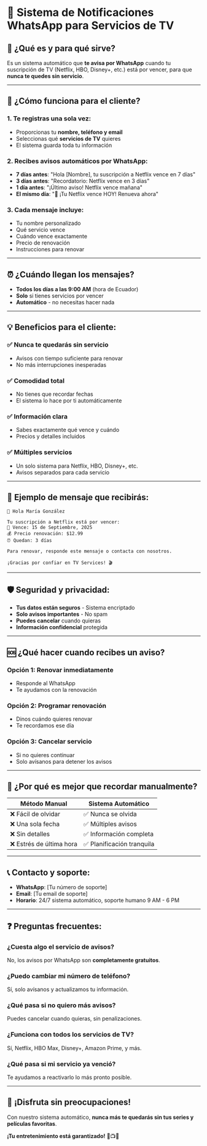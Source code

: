 # 📱 Sistema de Notificaciones WhatsApp para Servicios de TV

## 🎯 **¿Qué es y para qué sirve?**

Es un sistema automático que **te avisa por WhatsApp** cuando tu suscripción de TV (Netflix, HBO, Disney+, etc.) está por vencer, para que **nunca te quedes sin servicio**.

---

## 🔔 **¿Cómo funciona para el cliente?**

### **1. Te registras una sola vez:**
- Proporcionas tu **nombre, teléfono y email**
- Seleccionas qué **servicios de TV** quieres
- El sistema guarda toda tu información

### **2. Recibes avisos automáticos por WhatsApp:**
- **7 días antes**: "Hola [Nombre], tu suscripción a Netflix vence en 7 días"
- **3 días antes**: "Recordatorio: Netflix vence en 3 días"
- **1 día antes**: "¡Último aviso! Netflix vence mañana"
- **El mismo día**: "🚨 ¡Tu Netflix vence HOY! Renueva ahora"

### **3. Cada mensaje incluye:**
- Tu nombre personalizado
- Qué servicio vence
- Cuándo vence exactamente
- Precio de renovación
- Instrucciones para renovar

---

## ⏰ **¿Cuándo llegan los mensajes?**

- **Todos los días a las 9:00 AM** (hora de Ecuador)
- **Solo** si tienes servicios por vencer
- **Automático** - no necesitas hacer nada

---

## 💡 **Beneficios para el cliente:**

### **✅ Nunca te quedarás sin servicio**
- Avisos con tiempo suficiente para renovar
- No más interrupciones inesperadas

### **✅ Comodidad total**
- No tienes que recordar fechas
- El sistema lo hace por ti automáticamente

### **✅ Información clara**
- Sabes exactamente qué vence y cuándo
- Precios y detalles incluidos

### **✅ Múltiples servicios**
- Un solo sistema para Netflix, HBO, Disney+, etc.
- Avisos separados para cada servicio

---

## 📱 **Ejemplo de mensaje que recibirás:**

```
🔔 Hola María González

Tu suscripción a Netflix está por vencer:
📅 Vence: 15 de Septiembre, 2025
💰 Precio renovación: $12.99
⏰ Quedan: 3 días

Para renovar, responde este mensaje o contacta con nosotros.

¡Gracias por confiar en TV Services! 🎬
```

---

## 🛡️ **Seguridad y privacidad:**

- **Tus datos están seguros** - Sistema encriptado
- **Solo avisos importantes** - No spam
- **Puedes cancelar** cuando quieras
- **Información confidencial** protegida

---

## 🆘 **¿Qué hacer cuando recibes un aviso?**

### **Opción 1: Renovar inmediatamente**
- Responde al WhatsApp
- Te ayudamos con la renovación

### **Opción 2: Programar renovación**
- Dinos cuándo quieres renovar
- Te recordamos ese día

### **Opción 3: Cancelar servicio**
- Si no quieres continuar
- Solo avísanos para detener los avisos

---

## 🎯 **¿Por qué es mejor que recordar manualmente?**

| **Método Manual** | **Sistema Automático** |
|-------------------|------------------------|
| ❌ Fácil de olvidar | ✅ Nunca se olvida |
| ❌ Una sola fecha | ✅ Múltiples avisos |
| ❌ Sin detalles | ✅ Información completa |
| ❌ Estrés de última hora | ✅ Planificación tranquila |

---

## 📞 **Contacto y soporte:**

- **WhatsApp**: [Tu número de soporte]
- **Email**: [Tu email de soporte]
- **Horario**: 24/7 sistema automático, soporte humano 9 AM - 6 PM

---

## ❓ **Preguntas frecuentes:**

### **¿Cuesta algo el servicio de avisos?**
No, los avisos por WhatsApp son **completamente gratuitos**.

### **¿Puedo cambiar mi número de teléfono?**
Sí, solo avísanos y actualizamos tu información.

### **¿Qué pasa si no quiero más avisos?**
Puedes cancelar cuando quieras, sin penalizaciones.

### **¿Funciona con todos los servicios de TV?**
Sí, Netflix, HBO Max, Disney+, Amazon Prime, y más.

### **¿Qué pasa si mi servicio ya venció?**
Te ayudamos a reactivarlo lo más pronto posible.

---

## 🎉 **¡Disfruta sin preocupaciones!**

Con nuestro sistema automático, **nunca más te quedarás sin tus series y películas favoritas**. 

**¡Tu entretenimiento está garantizado!** 🍿📺✨
